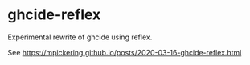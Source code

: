 # ghcide-reflex

Experimental rewrite of ghcide using reflex.

See https://mpickering.github.io/posts/2020-03-16-ghcide-reflex.html
